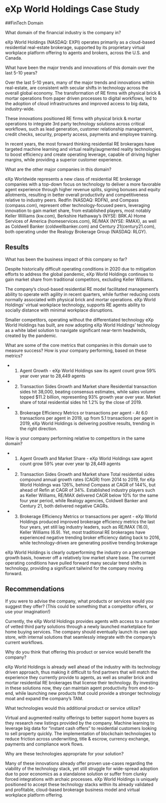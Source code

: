 # eXp World Holdings Case Study

##FinTech Domain

What domain of the financial industry is the company in?

eXp World Holdings (NASDAQ: EXPI) operates primarily as a cloud-based residential real-estate brokerage, supported by its proprietary virtual workplace platform offering to agents and brokers, across the U.S. and Canada.

What have been the major trends and innovations of this domain over the last 5-10 years?

Over the last 5-10 years, many of the major trends and innovations within real-estate, are consistent with secular shifts in technology across the overall global economy. The transformation of RE firms with physical brick & mortar operations from paper driven processes to digital workflows, led to the adoption of cloud infrastructures and improved access to big data, industry-wide. 

These innovations positioned RE firms with physical brick & mortar operations to integrate 3rd party technology solutions across critical workflows, such as lead generation, customer relationship management, credit checks, security, property access, payments and employee training. 

In recent years, the most forward thinking residential RE brokerages have targeted machine learning and virtual reality/augmented reality technologies to boost efficiency and create operating leverage, capable of driving higher margins, while providing a superior customer experience. 

What are the other major companies in this domain?

eXp Worldwide represents a new class of residential RE brokerage companies with a top-down focus on technology to deliver a more favorable agent experience through higher revenue splits, signing bonuses and equity allotments, resulting in better overall productivity and competitiveness relative to industry peers. Redfin (NASDAQ: RDFN), and Compass (compass.com), represent other technology-focused peers, leveraging innovation to gain market share, from established players, most notably Keller Williams (kw.com), Berkshire Hathaway’s (NYSE: BRK.A) Home Services of America (homeservices.com), RE/MAX (NYSE: RMAX), as well as  Coldwell Banker (coldwellbanker.com) and Century 21(century21.com), both operating under the Realogy Brokerage Group (NASDAQ: RLGY).

## Results 
What has been the business impact of this company so far?

Despite historically difficult operating conditions in 2020 due to mitigation efforts to address the global pandemic, eXp World Holdings continues to gain market share from traditional competitors, excluding Keller Williams. 

The company’s cloud-based residential RE model facilitated management’s ability to operate with agility in recent quarters, while further reducing costs normally associated with physical brick and mortar operations. eXp World Holdings’ virtual workplace technology, supports RE agents ability to socially distance with minimal workplace disruptions. 

Smaller competitors, operating without the differentiated technology eXp World Holdings has built, are now adopting eXp World Holdings’ technology as a white label solution to navigate significant near-term headwinds, created by the pandemic.

What are some of the core metrics that companies in this domain use to measure success? How is your company performing, based on these metrics?

* 1. Agent Growth - eXp World Holdings saw its agent count grow 59% year over year to 28,449 agents

* 2. Transaction Sides Growth and Market share
Residential transaction sides hit 38,000, beating consensus estimates, while sales volume topped $11.2 billion, representing 93% growth year over year.  Market share of total residential sides hit 1.2% by the close of 2019.

* 3. Brokerage Efficiency Metrics or transactions per agent - At 6.0 transactions per agent in 2019, up from 5.1 transactions per agent in 2019, eXp World Holdings is delivering positive results, trending in the right direction.

How is your company performing relative to competitors in the same domain? 

* 1. Agent Growth and Market Share - eXp World Holdings saw agent count grow 59% year over year tp 28,449 agents

* 2. Transaction Sides Growth and Market share
Total residential sides compound annual growth rates (CAGR) from 2014 to 2019, for eXp World Holdings was 126%, behind Compass at CAGR of 144%, but ahead of Refin at CAGR of 34%. Established industry players such as Keller Williams, RE/MAX delivered CAGR below 10% for the same four year period, while Realogy agencies, Coldwell Banker and Century 21, both delivered negative CAGRs. 

* 3. Brokerage Efficiency Metrics or transactions per agent - eXp World Holdings produced improved brokerage efficiency metrics the last four years, yet still lag industry leaders, such as RE/MAX (16.0), Keller Williams (6.9). Yet, most traditional RE brokerages have experienced negative trending broker efficiency dating back to 2016, while technology-driven are generating positive trending brokerage 

eXp World Holdings is clearly outperforming the industry on a percentage growth basis, however off a relatively low market share base. The current operating conditions have pulled forward many secular trend shifts in technology, providing a significant tailwind for the company moving forward.

## Recommendations 
If you were to advise the company, what products or services would you suggest they offer? (This could be something that a competitor offers, or use your imagination!) 

Currently, the eXp World Holdings provides agents with access to a number of vetted third party solutions through a newly launched marketplace for home buying services. The company should eventually launch its own app store, with internal solutions that seamlessly integrate with the company’s current workflows.

Why do you think that offering this product or service would benefit the company? 

eXp World Holdings is already well ahead of the industry with its technology driven approach, thus making it difficult to find partners that will match the experience they currently provide to agents, as well as smaller brick and mortar residential RE brokerages that license their technology. By investing in these solutions now, they can maintain agent productivity from end-to-end, while launching new products that could provide a stronger technology moat and expand the company’s TAM.

What technologies would this additional product or service utilize? 

Virtual and augmented reality offerings to better support home buyers as they research new listings provided by the company. Machine learning to leverage big data for “instant cash offers” to residential customers looking to sell property quickly. The implementation of blockchain technologies to reduce friction across underwriting, title & escrow, currency exchange, payments and compliance work flows.

Why are these technologies appropriate for your solution?

Many of these innovations already offer proven use-cases regarding the viability of the technology stack, yet still struggle for wide-spread adoption due to poor economics as a standalone solution or suffer from clunky forced integrations with archaic processes.  eXp World Holdings is uniquely positioned to accept these technology stacks within its already validated and profitable, cloud-based brokerage business model and virtual workplace platform offering.


